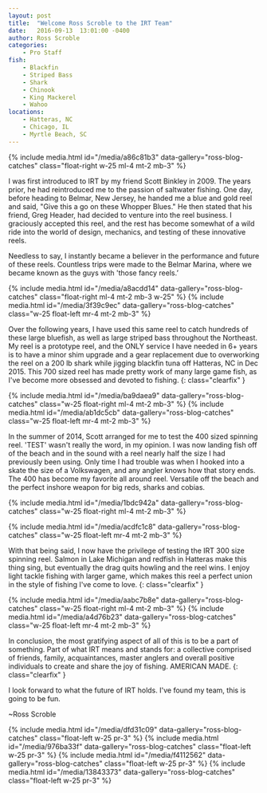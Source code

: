 ```yaml
---
layout: post
title:  "Welcome Ross Scroble to the IRT Team"
date:   2016-09-13  13:01:00 -0400
author: Ross Scroble
categories: 
    - Pro Staff
fish: 
    - Blackfin
    - Striped Bass
    - Shark
    - Chinook
    - King Mackerel 
    - Wahoo
locations:
    - Hatteras, NC
    - Chicago, IL
    - Myrtle Beach, SC
---
```


{% include media.html id="/media/a86c81b3" data-gallery="ross-blog-catches" class="float-right w-25 ml-4 mt-2 mb-3" %}

I was first introduced to IRT by my friend Scott Binkley in 2009. The years prior, he had reintroduced me to the passion of saltwater fishing. One day, before heading to Belmar, New Jersey, he handed me a blue and gold reel and said, "Give this a go on these Whopper Blues." He then stated that his friend, Greg Header, had decided to venture into the reel business. I graciously accepted this reel, and the rest has become somewhat of a wild ride into the world of design, mechanics, and testing of these innovative reels.


Needless to say, I instantly became a believer in the performance and future of these reels. Countless trips were made to the Belmar Marina, where we became known as the guys with 'those fancy reels.’ 

{% include media.html id="/media/a8acdd14" data-gallery="ross-blog-catches" class="float-right ml-4 mt-2 mb-3 w-25" %}
{% include media.html id="/media/3f39c9ec" data-gallery="ross-blog-catches" class="w-25 float-left mr-4 mt-2 mb-3" %}

Over the following years, I have used this same reel to catch hundreds of these large bluefish, as well as large striped bass throughout the Northeast. My reel is a prototype reel, and the ONLY service I have needed in 6+ years is to have a minor shim upgrade and a gear replacement due to overworking the reel on a 200 lb shark while jigging blackfin tuna off Hatteras, NC in Dec 2015. This 700 sized reel has made pretty work of many large game fish, as I've become more obsessed and devoted to fishing.
{: class="clearfix" }


{% include media.html id="/media/ba9daea9" data-gallery="ross-blog-catches" class="w-25 float-right ml-4 mt-2 mb-3" %}
{% include media.html id="/media/ab1dc5cb" data-gallery="ross-blog-catches" class="w-25 float-left mr-4 mt-2 mb-3" %}


In the summer of 2014, Scott arranged for me to test the 400 sized spinning reel. 'TEST' wasn't really the word, in my opinion. I was now landing fish off of the beach and in the sound with a reel nearly half the size I had previously been using. Only time I had trouble was when I hooked into a skate the size of a Volkswagen, and any angler knows how that story ends. The 400 has become my favorite all around reel. Versatile off the beach and the perfect inshore weapon for big reds, sharks and cobias.

{% include media.html id="/media/1bdc942a" data-gallery="ross-blog-catches" class="w-25 float-right ml-4 mt-2 mb-3" %}

{% include media.html id="/media/acdfc1c8" data-gallery="ross-blog-catches" class="w-25 float-left mr-4 mt-2 mb-3" %}

With that being said, I now have the privilege of testing the IRT 300 size spinning reel. Salmon in Lake Michigan and redfish in Hatteras make this thing sing, but eventually the drag quits howling and the reel wins. I enjoy light tackle fishing with larger game, which makes this reel a perfect union in the style of fishing I've come to love.
{: class="clearfix" }

{% include media.html id="/media/aabc7b8e" data-gallery="ross-blog-catches" class="w-25 float-right ml-4 mt-2 mb-3" %}
{% include media.html id="/media/a4d76b23" data-gallery="ross-blog-catches" class="w-25 float-left mr-4 mt-2 mb-3" %}

In conclusion, the most gratifying aspect of all of this is to be a part of something. Part of what IRT means and stands for: a collective comprised of friends, family, acquaintances, master anglers and overall positive individuals to create and share the joy of fishing. AMERICAN MADE.
{: class="clearfix" }

I look forward to what the future of IRT holds. I've found my team, this is going to be fun.

~Ross Scroble

{% include media.html id="/media/dfd31c09" data-gallery="ross-blog-catches" class="float-left w-25 pr-3" %}
{% include media.html id="/media/976ba33f" data-gallery="ross-blog-catches" class="float-left w-25 pr-3" %}
{% include media.html id="/media/f4112562" data-gallery="ross-blog-catches" class="float-left w-25 pr-3" %}
{% include media.html id="/media/13843373" data-gallery="ross-blog-catches" class="float-left w-25 pr-3" %}









